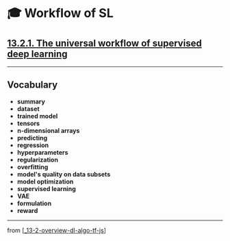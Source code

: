 # 🎓 Workflow of SL

## [**13.2.1.** The universal workflow of supervised deep learning](https://livebook.manning.com/book/deep-learning-with-javascript/chapter-13/46)

---

## **Vocabulary**

- **summary**
- **dataset**
- **trained model**
- **tensors**
- **n-dimensional arrays**
- **predicting**
- **regression**
- **hyperparameters**
- **regularization**
- **overfitting**
- **model's quality on data subsets**
- **model optimization**
- **supervised learning**
- **VAE**
- **formulation**
- **reward**

---
from [[_13-2-overview-dl-algo-tf-js]]

[//begin]: # "Autogenerated link references for markdown compatibility"
[_13-2-overview-dl-algo-tf-js]: _13-2-overview-dl-algo-tf-js.md "🎓 DL Algo TF.js"
[//end]: # "Autogenerated link references"